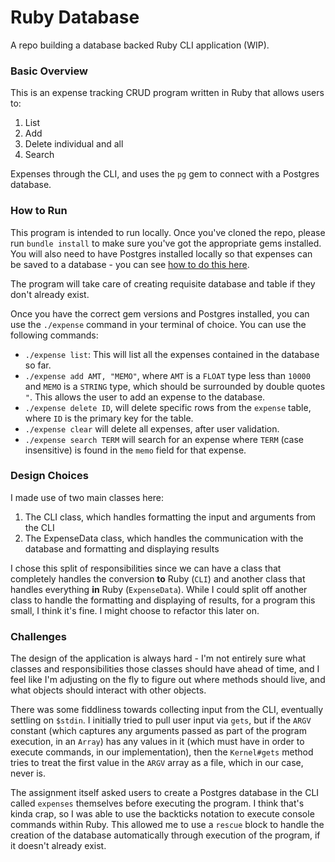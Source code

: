 # Ruby Database
A repo building a database backed Ruby CLI application (WIP).

### Basic Overview
This is an expense tracking CRUD program written in Ruby that allows users to:
1) List 
2) Add
3) Delete individual and all
4) Search

Expenses through the CLI, and uses the `pg` gem to connect with a Postgres database.

### How to Run
This program is intended to run locally. Once you've cloned the repo, please run `bundle install` to make sure you've got the appropriate gems installed. You will also need to have Postgres installed locally so that expenses can be saved to a database - you can see [how to do this here](https://wiki.postgresql.org/wiki/Homebrew).

The program will take care of creating requisite database and table if they don't already exist.

Once you have the correct gem versions and Postgres installed, you can use the `./expense` command in your terminal of choice. You can use the following commands:
- `./expense list`: This will list all the expenses contained in the database so far.
- `./expense add AMT, "MEMO"`, where `AMT` is a `FLOAT` type less than `10000` and `MEMO` is a `STRING` type, which should be surrounded by double quotes `"`. This allows the user to add an expense to the database.
- `./expense delete ID`, will delete specific rows from the `expense` table, where `ID` is the primary key for the table.
- `./expense clear` will delete all expenses, after user validation.
- `./expense search TERM` will search for an expense where `TERM` (case insensitive) is found in the `memo` field for that expense.

### Design Choices
I made use of two main classes here:
1. The CLI class, which handles formatting the input and arguments from the CLI
2. The ExpenseData class, which handles the communication with the database and formatting and displaying results

I chose this split of responsibilities since we can have a class that completely handles the conversion __to__ Ruby (`CLI`) and another class that handles everything __in__ Ruby (`ExpenseData`). While I could split off another class to handle the formatting and displaying of results, for a program this small, I think it's fine. I might choose to refactor this later on.

### Challenges
The design of the application is always hard - I'm not entirely sure what classes and responsibilities those classes should have ahead of time, and I feel like I'm adjusting on the fly to figure out where methods should live, and what objects should interact with other objects.

There was some fiddliness towards collecting input from the CLI, eventually settling on `$stdin`. I initially tried to pull user input via `gets`, but if the `ARGV` constant (which captures any arguments passed as part of the program execution, in an `Array`) has any values in it (which must have in order to execute commands, in our implementation), then the `Kernel#gets` method tries to treat the first value in the `ARGV` array as a file, which in our case, never is.

The assignment itself asked users to create a Postgres database in the CLI called `expenses` themselves before executing the program. I think that's kinda crap, so I was able to use the backticks notation to execute console commands within Ruby. This allowed me to use a `rescue` block to handle the creation of the database automatically through execution of the program, if it doesn't already exist.
